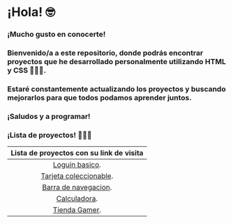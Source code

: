 # ¡Hola! 🤓

### ¡Mucho gusto en conocerte!

### Bienvenido/a a este repositorio, donde podrás encontrar proyectos que he desarrollado personalmente utilizando HTML y CSS 👨🏽‍💻.

### Estaré constantemente actualizando los proyectos y buscando mejorarlos para que todos podamos aprender juntos.

### ¡Saludos y a programar!

### ¡Lista de proyectos! 👨🏽‍💻
| Lista de proyectos con su link de visita|
|:-------------:|
| [Loguin basico](https://login-version1.netlify.app/).    |
|  [Tarjeta coleccionable](https://miketroutcolletion.netlify.app/).     |
|  [Barra de navegacion](https://headernavegacion.netlify.app/).     |
|  [Calculadora](https://calculatorvo1.netlify.app/).     |
 |  [Tienda Gamer](https://techsgaming.netlify.app/).     |
